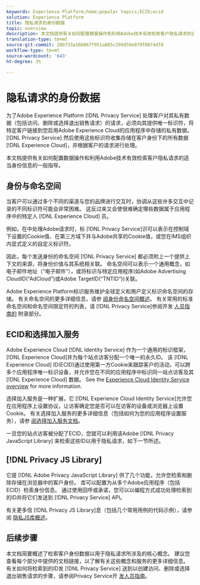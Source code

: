```yaml
---
keywords: Experience Platform;home;popular topics;ECID;ecid
solution: Experience Platform
title: 隐私请求的身份数据
topic: overview
description: 本文档提供有关如何配置数据操作和利用Adobe技术有效检索客户隐私请求的适当身份信息的一般指导。
translation-type: tm+mt
source-git-commit: 28b733a16b067f951a885c299d59e079f0074df8
workflow-type: tm+mt
source-wordcount: '643'
ht-degree: 3%

---
```



# 隐私请求的身份数据

为了Adobe Experience Platform [!DNL Privacy Service] 处理客户对其私有数据（包括访问、删除或选择退出销售请求）的请求，必须向其提供唯一标识符，将特定客户链接到您启用Adobe Experience Cloud的应用程序中存储的私有数据。 [!DNL Privacy Service] 然后使用这些标识符收集存储在客户身份下的所有数据 [!DNL Experience Cloud]，并根据客户的请求进行处理。

本文档提供有关如何配置数据操作和利用Adobe技术有效检索客户隐私请求的适当身份信息的一般指导。

## 身份与命名空间

当客户可以通过多个不同的渠道与您的品牌进行交互时，协调从这些许多交互中记录的不同标识符可能会非常困难。 这反过来又会使很难确定哪些数据属于应用程序中的特定人 [!DNL Experience Cloud] 员。

例如，在中处理Adobe请求时，标 [!DNL Privacy Service]识可以表示在控制域下设置的Cookie值、在第三方域下并与Adobe共享的Cookie值，或您在IMS组织内显式定义的自定义标识符。

因此，每个发送身份的命名空间 [!DNL Privacy Service] 都必须附上一个提供上下文的来源，将身份价值与其系统相关联。 命名空间可以表示一个通用概念，如电子邮件地址（“电子邮件”），或将标识与特定应用程序(如Adobe Advertising CloudID(“AdCloud”)或Adobe TargetID(“TNTID”))关联。

Adobe Experience Platform标识服务维护全球定义和用户定义标识命名空间的存储。 有关命名空间的更多详细信息，请参 [阅身份命名空间概述](../identity-service/namespaces.md)。 有关常用的标准命名空间和命名空间限定符的列表，请 [!DNL Privacy Service]参阅开发 [人员指南的](api/appendix.md) 附录部分。

## ECID和选择加入服务

Adobe Experience Cloud [!DNL Identity Service] 作为一个通用的标识框架， [!DNL Experience Cloud]并为每个站点访客分配一个唯一的永久ID。 该 [!DNL Experience Cloud] ID(ECID)通过使用第一方Cookie来跟踪客户的活动，可以跨多个应用程序唯一标识设备，并允许您在不同的应用程序中标识同一站点访客及其 [!DNL Experience Cloud] 数据。 See the [Experience Cloud Identity Service overview](https://docs.adobe.com/content/help/zh-Hans/id-service/using/intro/overview.html) for more information.

选择加入服务是一种扩展，它 [!DNL Experience Cloud Identity Service]允许您在应用程序上设置协议，让访客确定您是否可以在访客的设备或浏览器上设置Cookie。 有关选择加入服务的更多详细信息（包括如何为您的应用程序设置服务），请参 [阅选择加入服务文档](https://docs.adobe.com/content/help/zh-Hans/id-service/using/implementation/opt-in-service/optin-overview.html)。

一旦您的站点访客被分配了ECID，您就可以利用该Adobe [!DNL Privacy JavaScript Library] 来检索这些ID以用于隐私请求，如下一节所述。

## [!DNL Privacy JS Library]

它提 [!DNL Adobe Privacy JavaScript Library] 供了几个功能，允许您检索和删除存储在浏览器中的客户身份。 库可以配置为从多个Adobe应用程序（包括ECID）检索身份信息。 通过使用回呼或承诺，您可以以编程方式成功处理检索到的ID并将它们发送到 [!DNL Privacy Service] API。

有关更多信 [!DNL Privacy JS Library]息（包括几个常用用例的代码示例），请参阅 [隐私JS库概述](js-library.md)。

## 后续步骤

本文档简要概述了检索客户身份数据以用于隐私请求所涉及的核心概念。 建议您查看每个部分中提供的文档链接，以了解有关这些概念和服务的更多详细信息。 有关如何将检索到的ID发 [!DNL Privacy Service] 送到以创建访问、删除或选择退出销售请求的步骤，请参阅Privacy Service开 [发人员指南](api/getting-started.md)。